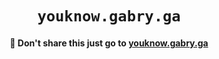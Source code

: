 <div align="center">

# `youknow.gabry.ga`
#### 🛑 Don't share this just go to [youknow.gabry.ga](https://youknow.gabry.ga)

</div>
